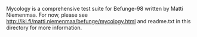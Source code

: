 Mycology is a comprehensive test suite for Befunge-98 written by Matti
Niemenmaa. For now, please see
http://iki.fi/matti.niemenmaa/befunge/mycology.html and readme.txt in
this directory for more information.
